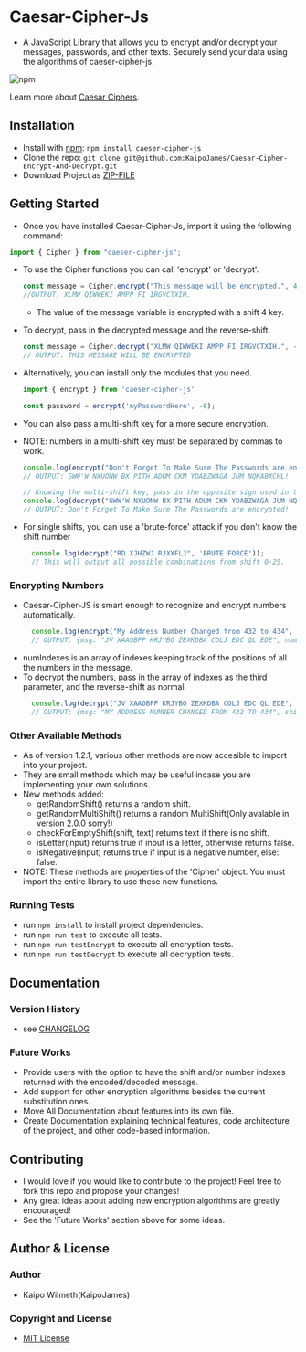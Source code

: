 # Caesar-Cipher-Js
 - A JavaScript Library that allows you to encrypt and/or decrypt your messages, passwords, and other texts. Securely send your data using the algorithms of caeser-cipher-js.

![npm](https://img.shields.io/npm/v/caeser-cipher-js?style=for-the-badge)

Learn more about [Caesar Ciphers](https://www.sciencedirect.com/topics/computer-science/caesar-cipher).
  
## Installation
 - Install with [npm](https://www.npmjs.com/): ``` npm install caeser-cipher-js ```
 - Clone the repo: ``` git clone git@github.com:KaipoJames/Caesar-Cipher-Encrypt-And-Decrypt.git ```
 - Download Project as [ZIP-FILE](https://github.com/KaipoJames/Caesar-Cipher-JS/archive/refs/heads/master.zip)

## Getting Started

 - Once you have installed Caesar-Cipher-Js, import it using the following command:
  ```js
  import { Cipher } from "caeser-cipher-js"; 
  ```
 - To use the Cipher functions you can call 'encrypt' or 'decrypt'.
    ``` js
    const message = Cipher.encrypt("This message will be encrypted.", 4);
    //OUTPUT: XLMW QIWWEKI AMPP FI IRGVCTXIH.
    ```
   - The value of the message variable is encrypted with a shift 4 key.
  
 - To decrypt, pass in the decrypted message and the reverse-shift.
    ``` js
    const message = Cipher.decrypt("XLMW QIWWEKI AMPP FI IRGVCTXIH.", -4); 
    // OUTPUT: THIS MESSAGE WILL BE ENCRYPTED
    ```

 - Alternatively, you can install only the modules that you need.

   ```js
   import { encrypt } from 'caeser-cipher-js'
   
   const password = encrypt('myPasswordHere', -6);
   ```

 - You can also pass a multi-shift key for a more secure encryption.
 - NOTE: numbers in a multi-shift key must be separated by commas to work.
   ```js
   console.log(encrypt("Don't Forget To Make Sure The Passwords are encrypted!", '3,8,9'));
   // OUTPUT: GWW'W NXUONW BX PITH ADUM CKM YDABZWAGA JUM NQKABXCHL!

   // Knowing the multi-shift key, pass in the opposite sign used in the encryption.
   console.log(decrypt("GWW'W NXUONW BX PITH ADUM CKM YDABZWAGA JUM NQKABXCHL!", '-3,-8,-9'));
   // OUTPUT: Don't Forget To Make Sure The Passwords are encrypted!
   ```

  - For single shifts, you can use a 'brute-force' attack if you don't know the shift number
    ```js
      console.log(decrypt("RD XJHZWJ RJXXFLJ", 'BRUTE FORCE'));
      // This will output all possible combinations from shift 0-25.
    ```

### Encrypting Numbers
 - Caesar-Cipher-JS is smart enough to recognize and encrypt numbers automatically.
    ```js
      console.log(encrypt("My Address Number Changed from 432 to 434", -3));
      // OUTPUT: {msg: "JV XAAOBPP KRJYBO ZEXKDBA COLJ EDC QL EDE", numIndexes: [31, 32, 33, 38, 39, 40], shift: -3}
    ```
 - numIndexes is an array of indexes keeping track of the positions of all the numbers in the message.
 - To decrypt the numbers, pass in the array of indexes as the third parameter, and the reverse-shift as normal.
    ```js
      console.log(decrypt("JV XAAOBPP KRJYBO ZEXKDBA COLJ EDC QL EDE", 3, [31, 32, 33, 38, 39, 40]))
      // OUTPUT: {msg: "MY ADDRESS NUMBER CHANGED FROM 432 TO 434", shift: 3}
    ```

### Other Available Methods
 - As of version 1.2.1, various other methods are now accesible to import into your project.
 - They are small methods which may be useful incase you are implementing your own solutions.
 -  New methods added:
    - getRandomShift() returns a random shift.
    - getRandomMultiShift() returns a random MultiShift(Only avalable in version 2.0.0 sorry!)
    - checkForEmptyShift(shift, text) returns text if there is no shift.
    - isLetter(input) returns true if input is a letter, otherwise returns false.
    - isNegative(input) returns true if input is a negative number, else: false.
  - NOTE: These methods are properties of the 'Cipher' object. You must import the entire library to use these new functions.

### Running Tests
 - run ``` npm install ``` to install project dependencies.
 - run ``` npm run test ``` to execute all tests.
 - run ``` npm run testEncrypt ``` to execute all encryption tests.
 - run ``` npm run testDecrypt ``` to execute all decryption tests.


## Documentation 

### Version History
 - see [CHANGELOG](https://github.com/KaipoJames/Caesar-Cipher-JS/blob/master/CHANGELOG.md)

### Future Works
  - Provide users with the option to have the shift and/or number indexes returned with the encoded/decoded message.
  - Add support for other encryption algorithms besides the current substitution ones.
  - Move All Documentation about features into its own file. 
  - Create Documentation explaining technical features, code architecture of the project, and other code-based information.

## Contributing
 - I would love if you would like to contribute to the project! Feel free to fork this repo and propose your changes!
 - Any great ideas about adding new encryption algorithms are greatly encouraged! 
 - See the 'Future Works' section above for some ideas.


## Author & License

### Author
 - Kaipo Wilmeth(KaipoJames)

### Copyright and License
 - [MIT License](LICENSE.txt)

